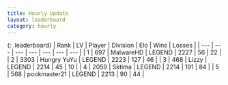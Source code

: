 ```yaml
---
title: Hourly Update
layout: leaderboard
category: hourly
---
```


{: .leaderboard}
| Rank | LV | Player | Division | Elo | Wins | Losses |
| --- | --- | --- | --- | --- | --- | --- |
| <span data-change="0">1</span> | 697 | <span title="ID: 261794">MalwareHD</span> | LEGEND | <span data-change="0">2227</span> | <span data-change="0">56</span> | <span data-change="0">22</span> |
| <span data-change="0">2</span> | 3303 | <span title="ID: 164871">Hungry YuYu</span> | LEGEND | <span data-change="8">2223</span> | <span data-change="6">127</span> | <span data-change="2">46</span> |
| <span data-change="0">3</span> | 468 | <span title="ID: 44257">Lizzy</span> | LEGEND | <span data-change="0">2214</span> | <span data-change="0">45</span> | <span data-change="0">10</span> |
| <span data-change="7">4</span> | 2059 | <span title="ID: 353063">Sktima</span> | LEGEND | <span data-change="34">2214</span> | <span data-change="5">191</span> | <span data-change="0">84</span> |
| <span data-change="-1">5</span> | 568 | <span title="ID: 652474">pookmaster21</span> | LEGEND | <span data-change="0">2213</span> | <span data-change="0">90</span> | <span data-change="0">44</span> |